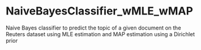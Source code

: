 # NaiveBayesClassifier_wMLE_wMAP
Naive Bayes classifier to predict the topic of a given document on the Reuters dataset using MLE estimation and MAP estimation using a Dirichlet prior

